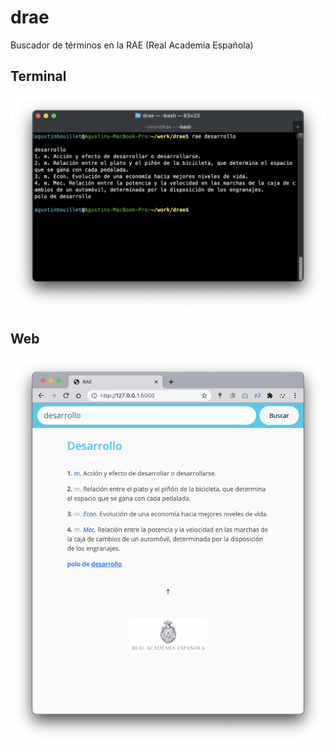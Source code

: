 # drae
Buscador de términos en la RAE (Real Academia Española)


## Terminal

![Terminal](assets/img/drae_local_terminal.png)


## Web

![Terminal](assets/img/drae_local_web.png)